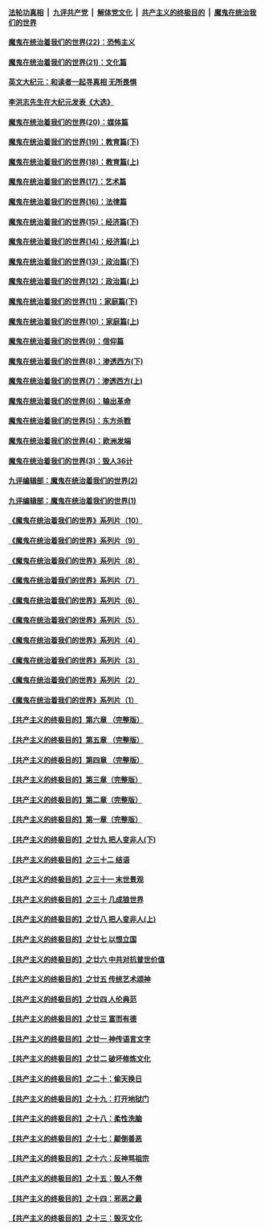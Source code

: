 

####  [法轮功真相](../../../../basic/blob/master/README.md?t=01310631) &nbsp;|&nbsp; [九评共产党](../../../../9ping.md/blob/master/README.md?t=01310631) &nbsp;|&nbsp; [解体党文化](../../../../jtdwh.md/blob/master/README.md?t=01310631)  &nbsp;|&nbsp; [共产主义的终极目的](../../../../gczydzjmd.md/blob/master/README.md?t=01310631) &nbsp;|&nbsp; [魔鬼在统治我们的世界](../../../../mgztzwmdsj.md/blob/master/README.md?t=01310631) 

#### [魔鬼在统治着我们的世界(22)：恐怖主义](../pages/nsc422/n10614727.md?t=01310631) 

#### [魔鬼在统治着我们的世界(21)：文化篇](../pages/nsc422/n10597706.md?t=01310631) 

#### [英文大纪元：和读者一起寻真相 无所畏惧](../pages/nsc422/n12542027.md?t=01310631) 

#### [李洪志先生在大纪元发表《大选》](../pages/nsc422/n12534746.md?t=01310631) 

#### [魔鬼在统治着我们的世界(20)：媒体篇](../pages/nsc422/n10586579.md?t=01310631) 

#### [魔鬼在统治着我们的世界(19)：教育篇(下)](../pages/nsc422/n10564808.md?t=01310631) 

#### [魔鬼在统治着我们的世界(18)：教育篇(上)](../pages/nsc422/n10526970.md?t=01310631) 

#### [魔鬼在统治着我们的世界(17)：艺术篇](../pages/nsc422/n10499093.md?t=01310631) 

#### [魔鬼在统治着我们的世界(16)：法律篇](../pages/nsc422/n10485969.md?t=01310631) 

#### [魔鬼在统治着我们的世界(15)：经济篇(下)](../pages/nsc422/n10469975.md?t=01310631) 

#### [魔鬼在统治着我们的世界(14)：经济篇(上)](../pages/nsc422/n10457370.md?t=01310631) 

#### [魔鬼在统治着我们的世界(13)：政治篇(下)](../pages/nsc422/n10448270.md?t=01310631) 

#### [魔鬼在统治着我们的世界(12)：政治篇(上)](../pages/nsc422/n10444576.md?t=01310631) 

#### [魔鬼在统治着我们的世界(11)：家庭篇(下)](../pages/nsc422/n10440961.md?t=01310631) 

#### [魔鬼在统治着我们的世界(10)：家庭篇(上)](../pages/nsc422/n10435448.md?t=01310631) 

#### [魔鬼在统治着我们的世界(9)：信仰篇](../pages/nsc422/n10432159.md?t=01310631) 

#### [魔鬼在统治着我们的世界(8)：渗透西方(下)](../pages/nsc422/n10429603.md?t=01310631) 

#### [魔鬼在统治着我们的世界(7)：渗透西方(上)](../pages/nsc422/n10426013.md?t=01310631) 

#### [魔鬼在统治着我们的世界(6)：输出革命](../pages/nsc422/n10421536.md?t=01310631) 

#### [魔鬼在统治着我们的世界(5)：东方杀戮](../pages/nsc422/n10417707.md?t=01310631) 

#### [魔鬼在统治着我们的世界(4)：欧洲发端](../pages/nsc422/n10414890.md?t=01310631) 

#### [魔鬼在统治着我们的世界(3)：毁人36计](../pages/nsc422/n10411583.md?t=01310631) 

#### [九评编辑部：魔鬼在统治着我们的世界(2)](../pages/nsc422/n10410036.md?t=01310631) 

#### [九评编辑部：魔鬼在统治着我们的世界(1)](../pages/nsc422/n10406825.md?t=01310631) 

#### [《魔鬼在统治着我们的世界》系列片（10）](../pages/nsc422/n12292670.md?t=01310631) 

#### [《魔鬼在统治着我们的世界》系列片（9）](../pages/nsc422/n12290859.md?t=01310631) 

#### [《魔鬼在统治着我们的世界》系列片（8）](../pages/nsc422/n12287445.md?t=01310631) 

#### [《魔鬼在统治着我们的世界》系列片（7）](../pages/nsc422/n12283425.md?t=01310631) 

#### [《魔鬼在统治着我们的世界》系列片（6）](../pages/nsc422/n12282314.md?t=01310631) 

#### [《魔鬼在统治着我们的世界》系列片（5）](../pages/nsc422/n12281419.md?t=01310631) 

#### [《魔鬼在统治着我们的世界》系列片（4）](../pages/nsc422/n12274024.md?t=01310631) 

#### [《魔鬼在统治着我们的世界》系列片（3）](../pages/nsc422/n12271322.md?t=01310631) 

#### [《魔鬼在统治着我们的世界》系列片（2）](../pages/nsc422/n12269049.md?t=01310631) 

#### [《魔鬼在统治着我们的世界》系列片（1）](../pages/nsc422/n12267575.md?t=01310631) 

#### [【共产主义的终极目的】第六章 （完整版）](../pages/nsc422/n11428913.md?t=01310631) 

#### [【共产主义的终极目的】第五章 （完整版）](../pages/nsc422/n11428912.md?t=01310631) 

#### [【共产主义的终极目的】第四章 （完整版）](../pages/nsc422/n11428907.md?t=01310631) 

#### [【共产主义的终极目的】第三章（完整版）](../pages/nsc422/n11428848.md?t=01310631) 

#### [【共产主义的终极目的】第二章（完整版）](../pages/nsc422/n11428831.md?t=01310631) 

#### [【共产主义的终极目的】第一章（完整版）](../pages/nsc422/n11417651.md?t=01310631) 

#### [【共产主义的终极目的】之廿九 把人变非人(下)](../pages/nsc422/n11344140.md?t=01310631) 

#### [【共产主义的终极目的】之三十二 结语](../pages/nsc422/n11360535.md?t=01310631) 

#### [【共产主义的终极目的】之三十一 末世景观](../pages/nsc422/n11351129.md?t=01310631) 

#### [【共产主义的终极目的】之三十 几成狼世界](../pages/nsc422/n11348280.md?t=01310631) 

#### [【共产主义的终极目的】之廿八 把人变非人(上)](../pages/nsc422/n11340492.md?t=01310631) 

#### [【共产主义的终极目的】之廿七 以恨立国](../pages/nsc422/n11336944.md?t=01310631) 

#### [【共产主义的终极目的】之廿六 中共对抗普世价值](../pages/nsc422/n11324785.md?t=01310631) 

#### [【共产主义的终极目的】之廿五 传统艺术颂神](../pages/nsc422/n11296396.md?t=01310631) 

#### [【共产主义的终极目的】之廿四 人伦典范](../pages/nsc422/n11296397.md?t=01310631) 

#### [【共产主义的终极目的】之廿三 富而有德](../pages/nsc422/n11283598.md?t=01310631) 

#### [【共产主义的终极目的】之廿一 神传语言文字](../pages/nsc422/n11263265.md?t=01310631) 

#### [【共产主义的终极目的】之廿二 破坏修炼文化](../pages/nsc422/n11245728.md?t=01310631) 

#### [【共产主义的终极目的】之二十：偷天换日](../pages/nsc422/n11238846.md?t=01310631) 

#### [【共产主义的终极目的】之十九：打开地狱门](../pages/nsc422/n11206376.md?t=01310631) 

#### [【共产主义的终极目的】之十八：柔性洗脑](../pages/nsc422/n11199994.md?t=01310631) 

#### [【共产主义的终极目的】之十七：颠倒善恶](../pages/nsc422/n11179782.md?t=01310631) 

#### [【共产主义的终极目的】之十六：反神骂祖宗](../pages/nsc422/n11166798.md?t=01310631) 

#### [【共产主义的终极目的】之十五：毁人不倦](../pages/nsc422/n11166792.md?t=01310631) 

#### [【共产主义的终极目的】之十四：邪恶之最](../pages/nsc422/n11150249.md?t=01310631) 

#### [【共产主义的终极目的】之十三：毁灭文化](../pages/nsc422/n11135227.md?t=01310631) 

